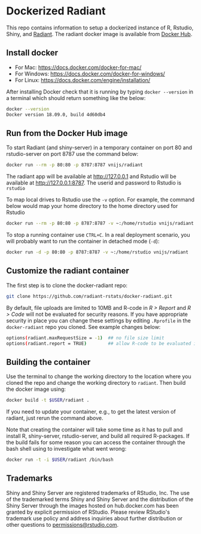Dockerized Radiant
=======================

This repo contains information to setup a dockerized instance of R, Rstudio, Shiny, and [Radiant](https://radiant-rstats/radiant). The radiant docker image is available from [Docker Hub](https://hub.docker.com/r/vnijs/radiant/).

## Install docker

* For Mac: https://docs.docker.com/docker-for-mac/
* For Windows: https://docs.docker.com/docker-for-windows/
* For Linux: https://docs.docker.com/engine/installation/

After installing Docker check that it is running by typing `docker --version` in a terminal which should return something like the below:

```bash
docker --version
Docker version 18.09.0, build 4d60db4
```

## Run from the Docker Hub image

To start Radiant (and shiny-server) in a temporary container on port 80 and rstudio-server on port 8787 use the command below: 

```bash
docker run --rm -p 80:80 -p 8787:8787 vnijs/radiant
```

The radiant app will be available at <a href="http://127.0.0.1" target="_blank">http://127.0.0.1</a> and Rstudio will be available at <a href="http://127.0.0.1:8787" target="_blank">http://127.0.0.1:8787</a>. The userid and password to Rstudio is `rstudio`

To map local drives to Rstudio use the `-v` option. For example, the command below would map your home directory to the home directory used for Rstudio

```bash
docker run --rm -p 80:80 -p 8787:8787 -v ~:/home/rstudio vnijs/radiant
```

To stop a running container use `CTRL+C`. In a real deployment scenario, you will probably want to run the container in detached mode (`-d`):

```bash
docker run -d -p 80:80 -p 8787:8787 -v ~:/home/rstudio vnijs/radiant
```

## Customize the radiant container

The first step is to clone the docker-radiant repo:

```sh
git clone https://github.com/radiant-rstats/docker-radiant.git
```

By default, file uploads are limited to 10MB and R-code in _R > Report_ and _R > Code_ will not be evaluated for security reasons. If you have appropriate security in place you can change these settings by editing `.Rprofile` in the `docker-radiant` repo you cloned. See example changes below:  

```bash
options(radiant.maxRequestSize = -1)  ## no file size limit
options(radiant.report = TRUE)        ## allow R-code to be evaluated in Report > Rmd
```

## Building the container

Use the terminal to change the working directory to the location where you cloned the repo and change the working directory to `radiant`. Then build the docker image using:


```sh
docker build -t $USER/radiant .
```

If you need to update your container, e.g., to get the latest version of radiant, just rerun the command above. 

Note that creating the container will take some time as it has to pull and install R, shiny-server, rstudio-server, and build all required R-packages. If the build fails for some reason you can access the container through the bash shell using to investigate what went wrong:

```sh
docker run -t -i $USER/radiant /bin/bash
```

## Trademarks

Shiny and Shiny Server are registered trademarks of RStudio, Inc. The use of the trademarked terms Shiny and Shiny Server and the distribution of the Shiny Server through the images hosted on hub.docker.com has been granted by explicit permission of RStudio. Please review RStudio's trademark use policy and address inquiries about further distribution or other questions to permissions@rstudio.com.
